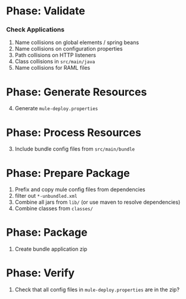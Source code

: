 # Phase: Validate
### Check Applications
1. Name collisions on global elements / spring beans
2. Name collisions on configuration properties
3. Path collisions on HTTP listeners
4. Class collisions in `src/main/java`
5. Name collisions for RAML files

# Phase: Generate Resources
4. Generate `mule-deploy.properties`
# Phase: Process Resources
3. Include bundle config files from `src/main/bundle`
# Phase: Prepare Package
1. Prefix and copy mule config files from dependencies
2. filter out `*-unbundled.xml`
5. Combine all jars from `lib/` (or use maven to resolve dependencies)
6. Combine classes from `classes/`
# Phase: Package
1. Create bundle application zip
# Phase: Verify
1. Check that all config files in `mule-deploy.properties` are in the zip?
